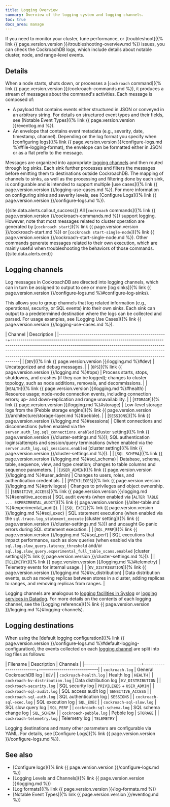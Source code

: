 ```yaml
---
title: Logging Overview
summary: Overview of the logging system and logging channels.
toc: true
docs_area: manage
---
```


If you need to monitor your cluster, tune performance, or [troubleshoot]({% link {{ page.version.version }}/troubleshooting-overview.md %}) issues, you can check the CockroachDB logs, which include details about notable cluster, node, and range-level events.

## Details

When a node starts, shuts down, or processes a [`cockroach` command]({% link {{ page.version.version }}/cockroach-commands.md %}), it produces a stream of messages about the command's activities. Each message is composed of:

- A payload that contains events either structured in JSON or conveyed in an arbitrary string. For details on structured event types and their fields, see [Notable Event Types]({% link {{ page.version.version }}/eventlog.md %}).
- An envelope that contains event metadata (e.g., severity, date, timestamp, channel). Depending on the log format you specify when [configuring logs]({% link {{ page.version.version }}/configure-logs.md %}#file-logging-format), the envelope can be formatted either in JSON or as a flat prefix to the message.

Messages are organized into appropriate [logging channels](#logging-channels) and then routed through log sinks. Each sink further processes and filters the messages before emitting them to destinations outside CockroachDB. The mapping of channels to sinks, as well as the processing and filtering done by each sink, is configurable and is intended to support multiple [use cases]({% link {{ page.version.version }}/logging-use-cases.md %}). For more information on configuring sinks and severity levels, see [Configure Logs]({% link {{ page.version.version }}/configure-logs.md %}).

{{site.data.alerts.callout_success}}
All [`cockroach` commands]({% link {{ page.version.version }}/cockroach-commands.md %}) support logging. However, note that most messages related to cluster operation are generated by [`cockroach start`]({% link {{ page.version.version }}/cockroach-start.md %}) or [`cockroach start-single-node`]({% link {{ page.version.version }}/cockroach-start-single-node.md %}). Other commands generate messages related to their own execution, which are mainly useful when troubleshooting the behaviors of those commands.
{{site.data.alerts.end}}

## Logging channels

Log messages in CockroachDB are directed into logging channels, which can in turn be assigned to output to one or more [log sinks]({% link {{ page.version.version }}/configure-logs.md %}#configure-log-sinks).

This allows you to group channels that log related information (e.g., operational, security, or SQL events) into their own sinks. Each sink can output to a predetermined destination where the logs can be collected and parsed. For usage examples, see [Logging Use Cases]({% link {{ page.version.version }}/logging-use-cases.md %}).

| Channel                                             | Description                                                                                                                                                                                                                                                                                                                |
|-----------------------------------------------------+----------------------------------------------------------------------------------------------------------------------------------------------------------------------------------------------------------------------------------------------------------------------------------------------------------------------------|
| [`DEV`]({% link {{ page.version.version }}/logging.md %}#dev)                           | Uncategorized and debug messages.                                                                                                                                                                                                                                                                                          |
| [`OPS`]({% link {{ page.version.version }}/logging.md %}#ops)                           | Process starts, stops, shutdowns, and crashes (if they can be logged); changes to cluster topology, such as node additions, removals, and decommissions.                                                                                                                                                                   |
| [`HEALTH`]({% link {{ page.version.version }}/logging.md %}#health)                     | Resource usage; node-node connection events, including connection errors; up- and down-replication and range unavailability.                                                                                                                                                                                               |
| [`STORAGE`]({% link {{ page.version.version }}/logging.md %}#storage)                   | Low-level storage logs from the [Pebble storage engine]({% link {{ page.version.version }}/architecture/storage-layer.md %}#pebble).                                                                                                                                                                                                                           |
| [`SESSIONS`]({% link {{ page.version.version }}/logging.md %}#sessions)                 | Client connections and disconnections (when enabled via the `server.auth_log.sql_connections.enabled` [cluster setting]({% link {{ page.version.version }}/cluster-settings.md %})); SQL authentication logins/attempts and session/query terminations (when enabled via the `server.auth_log.sql_sessions.enabled` [cluster setting]({% link {{ page.version.version }}/cluster-settings.md %})). |
| [`SQL_SCHEMA`]({% link {{ page.version.version }}/logging.md %}#sql_schema)             | Database, schema, table, sequence, view, and type creation; changes to table columns and sequence parameters.                                                                                                                                                                                                              |
| [`USER_ADMIN`]({% link {{ page.version.version }}/logging.md %}#user_admin)             | Changes to users, roles, and authentication credentials.                                                                                                                                                                                                                                                                   |
| [`PRIVILEGES`]({% link {{ page.version.version }}/logging.md %}#privileges)             | Changes to privileges and object ownership.                                                                                                                                                                                                                                                                                |
| [`SENSITIVE_ACCESS`]({% link {{ page.version.version }}/logging.md %}#sensitive_access) | SQL audit events (when enabled via [`ALTER TABLE ... EXPERIMENTAL_AUDIT`]({% link {{ page.version.version }}/alter-table.md %}#experimental_audit)).                                                                                                                                                                                                                       |
| [`SQL_EXEC`]({% link {{ page.version.version }}/logging.md %}#sql_exec)                 | SQL statement executions (when enabled via the `sql.trace.log_statement_execute` [cluster setting]({% link {{ page.version.version }}/cluster-settings.md %})) and uncaught Go panic errors during SQL statement execution.                                                                                                                                    |
| [`SQL_PERF`]({% link {{ page.version.version }}/logging.md %}#sql_perf)                 | SQL executions that impact performance, such as slow queries (when enabled via the `sql.log.slow_query.latency_threshold` and/or `sql.log.slow_query.experimental_full_table_scans.enabled` [cluster settings]({% link {{ page.version.version }}/cluster-settings.md %})).                                                                                    |
| [`TELEMETRY`]({% link {{ page.version.version }}/logging.md %}#telemetry)               |  Telemetry events for internal usage.                                                                                                                                                                                                                                        |
| [`KV_DISTRIBUTION`]({% link {{ page.version.version }}/logging.md %}#kv_distribution)   | Data distribution events, such as moving replicas between stores in a cluster, adding replicas to ranges, and removing replicas from ranges. |

Logging channels are analogous to [logging facilities in Syslog](https://wikipedia.org/wiki/Syslog) or [logging services in Datadog](https://docs.datadoghq.com/logs/log_collection/?tab=http#reserved-attributes). For more details on the contents of each logging channel, see the [Logging reference]({% link {{ page.version.version }}/logging.md %}#logging-channels).

## Logging destinations

When using the [default logging configuration]({% link {{ page.version.version }}/configure-logs.md %}#default-logging-configuration), the events collected on each [logging channel](#logging-channels) are split into log files as follows:

| Filename                   | Description             | Channels                    |
|----------------------------+-------------------------+-----------------------------|
| `cockroach.log`            | General CockroachDB log | `DEV`                       |
| `cockroach-health.log`     | Health log              | `HEALTH`                    |
| `cockroach-kv-distribution.log` | Data distribution log | `KV_DISTRIBUTION`        |
| `cockroach-security.log`   | SQL security log        | `PRIVILEGES` + `USER_ADMIN` |
| `cockroach-sql-audit.log`  | SQL access audit log    | `SENSITIVE_ACCESS`          |
| `cockroach-sql-auth.log`   | SQL authentication log  | `SESSIONS`                  |
| `cockroach-sql-exec.log`   | SQL execution log       | `SQL_EXEC`                  |
| `cockroach-sql-slow.log`   | SQL slow query log      | `SQL_PERF`                  |
| `cockroach-sql-schema.log` | SQL schema change log   | `SQL_SCHEMA`                |
| `cockroach-pebble.log`     | Pebble log              | `STORAGE`                   |
| `cockroach-telemetry.log`  | Telemetry log           | `TELEMETRY`                 |

Logging destinations and many other parameters are configurable via YAML. For details, see [Configure Logs]({% link {{ page.version.version }}/configure-logs.md %}).

## See also

- [Configure logs]({% link {{ page.version.version }}/configure-logs.md %})
- [Logging Levels and Channels]({% link {{ page.version.version }}/logging.md %})
- [Log formats]({% link {{ page.version.version }}/log-formats.md %})
- [Notable Event Types]({% link {{ page.version.version }}/eventlog.md %})
